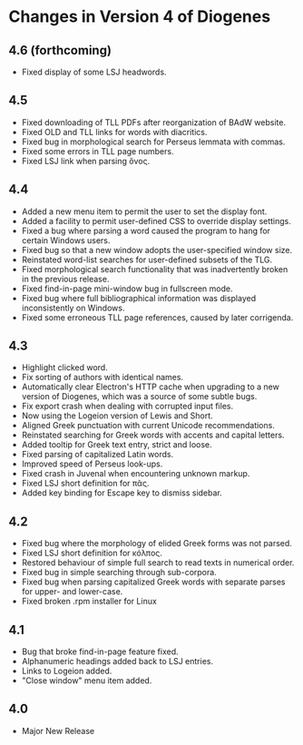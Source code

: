 # Changes in Version 4 of Diogenes

## 4.6 (forthcoming)
* Fixed display of some LSJ headwords.

## 4.5
* Fixed downloading of TLL PDFs after reorganization of BAdW website.
* Fixed OLD and TLL links for words with diacritics.
* Fixed bug in morphological search for Perseus lemmata with commas.
* Fixed some errors in TLL page numbers.
* Fixed LSJ link when parsing ὄνος.

## 4.4
* Added a new menu item to permit the user to set the display font.
* Added a facility to permit user-defined CSS to override display settings.
* Fixed a bug where parsing a word caused the program to hang for certain Windows users.
* Fixed bug so that a new window adopts the user-specified window size.
* Reinstated word-list searches for user-defined subsets of the TLG.
* Fixed morphological search functionality that was inadvertently broken in the previous release.
* Fixed find-in-page mini-window bug in fullscreen mode.
* Fixed bug where full bibliographical information was displayed inconsistently on Windows.
* Fixed some erroneous TLL page references, caused by later corrigenda.

## 4.3
* Highlight clicked word.
* Fix sorting of authors with identical names.
* Automatically clear Electron's HTTP cache when upgrading to a new version of Diogenes, which was a source of some subtle bugs.
* Fix export crash when dealing with corrupted input files.
* Now using the Logeion version of Lewis and Short.
* Aligned Greek punctuation with current Unicode recommendations.
* Reinstated searching for Greek words with accents and capital letters.
* Added tooltip for Greek text entry, strict and loose.
* Fixed parsing of capitalized Latin words.
* Improved speed of Perseus look-ups.
* Fixed crash in Juvenal when encountering unknown markup.
* Fixed LSJ short definition for πᾶς.
* Added key binding for Escape key to dismiss sidebar.

## 4.2
* Fixed bug where the morphology of elided Greek forms was not parsed.
* Fixed LSJ short definition for κόλπος.
* Restored behaviour of simple full search to read texts in numerical order.
* Fixed bug in simple searching through sub-corpora.
* Fixed bug when parsing capitalized Greek words with separate parses for upper- and lower-case.
* Fixed broken .rpm installer for Linux

## 4.1 
* Bug that broke find-in-page feature fixed.
* Alphanumeric headings added back to LSJ entries.
* Links to Logeion added.
* "Close window" menu item added.

## 4.0 
* Major New Release


